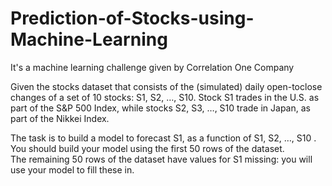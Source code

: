 # Prediction-of-Stocks-using-Machine-Learning
It's a machine learning challenge given by Correlation One Company

Given the stocks dataset that consists of the (simulated) daily open-toclose changes of 
a set of 10  stocks: S1, S2, …, S10. 
Stock S1 trades in the U.S. as part of the S&P 500 Index, while stocks S2, S3, …,  S10 trade in Japan, 
as part of the Nikkei Index.   

The task is to build a model to forecast S1, as a function of S1, S2, …, S10 .  
You should build your model using the first 50 rows of the dataset.  
The remaining 50 rows of the dataset have values for S1  missing: 
you will use your model to fill these in.  
